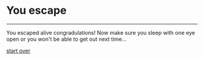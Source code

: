 # You escape

---

You escaped alive congradulations! Now make sure you sleep with one eye open or you won't be able to get out next time...

[start over](wake-up.md)